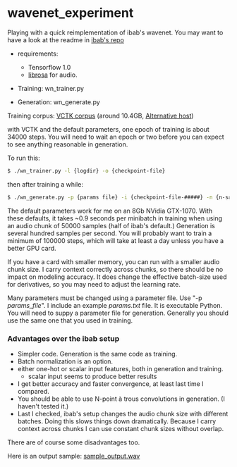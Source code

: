 # wavenet_experiment

Playing with a quick reimplementation of ibab's wavenet.  You may want to
have a look at the readme in [ibab's repo](https://github.com/ibab/tensorflow-wavenet)

- requirements:
  - Tensorflow 1.0
  - [librosa](https://github.com/librosa/librosa) for audio.

- Training:  wn_trainer.py
- Generation: wn_generate.py

Training corpus:
   [VCTK corpus](http://homepages.inf.ed.ac.uk/jyamagis/page3/page58/page58.html) (around 10.4GB, [Alternative host](http://www.udialogue.org/download/cstr-vctk-corpus.html))

with VCTK and the default parameters, one epoch of training is about 34000
steps.  You will need to wait an epoch or two before you can expect to see
anything reasonable in generation.

To run this:

```sh
$ ./wn_trainer.py -l {logdir} -o {checkpoint-file}
```

then after training a while:

```sh
$ ./wn_generate.py -p {params file} -i {checkpoint-file-#####} -n {n-samples} -o {out.wav}
```
The default parameters work for me on an 8Gb NVidia GTX-1070.  With these
defaults, it takes ~0.9 seconds per minibatch in training when using an
audio chunk of 50000 samples (half of ibab's default.)  Generation is
several hundred samples per second.  You will probably want to train a
minimum of 100000 steps, which will take at least a day unless you have
a better GPU card.

If you have a card with smaller memory, you can run with a smaller
audio chunk size.  I carry context correctly across chunks, so there
should be no impact on modeling accuracy.  It does change the effective
batch-size used for derivatives, so you may need to adjust the
learning rate.

Many parameters must be changed using a parameter file.  Use "-p *params_file*".
I include an example *params.txt* file.  It is executable Python.  You will
need to suppy a parameter file for generation.  Generally you should
use the same one that you used in training.

### Advantages over the ibab setup

- Simpler code. Generation is the same code as training.
- Batch normalization is an option.
- either one-hot or scalar input features, both in generation and training.
  - scalar input seems to produce better results
- I get better accuracy and faster convergence, at least last time I compared.
- You should be able to use N-point à trous convolutions in generation.
  (I haven't tested it.)
- Last I checked, ibab's setup changes the audio chunk size with different
  batches.  Doing this slows things down dramatically.  Because I carry
  context across chunks I can use constant chunk sizes without overlap.

There are of course some disadvantages too.

Here is an output sample: [sample_output.wav](http://github.com/cbquillen/wavenet_experiment/blob/master/sample_output.wav)

